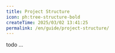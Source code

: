 ```yaml
---
title: Project Structure
icon: ph:tree-structure-bold
createTime: 2025/03/02 13:41:25
permalink: /en/guide/project-structure/
---
```


todo ...
